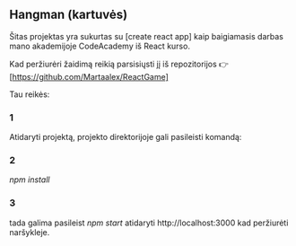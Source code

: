 ## Hangman (kartuvės)

Šitas projektas yra sukurtas su [create react app] kaip baigiamasis darbas mano akademijoje CodeAcademy iš React kurso.

Kad peržiurėri žaidimą reikią parsisiųsti jį iš repozitorijos 👉[https://github.com/Martaalex/ReactGame]

Tau reikės:

### 1

Atidaryti projektą,
projekto direktorijoje gali pasileisti komandą:

### 2

_npm install_

### 3

tada galima pasileist
_npm_ _start_
atidaryti http://localhost:3000 kad peržiurėti naršykleje.
